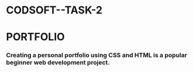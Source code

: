 # CODSOFT--TASK-2
<h1>PORTFOLIO</h1>
<h3>Creating a personal portfolio using CSS and HTML is a popular beginner web development
project.</h3>
